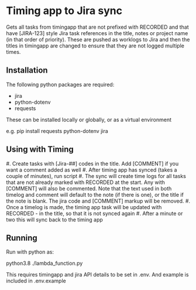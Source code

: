 Timing app to Jira sync
=======================

Gets all tasks from timingapp that are not prefixed with RECORDED and that have [JIRA-123] style Jira task
references in the title, notes or project name (in that order of priority). These are pushed as worklogs
to Jira and then the titles in timingapp are changed to ensure that they are not logged multiple times.

Installation
------------

The following python packages are required:

* jira
* python-dotenv
* requests

These can be installed locally or globally, or as a virtual environment

e.g. pip install requests python-dotenv jira

Using with Timing
-----------------

#. Create tasks with [Jira-##] codes in the title. Add [COMMENT] if you want a comment added as well
#. After timing app has synced (takes a couple of minutes), run script
#. The sync will create time logs for all tasks that are not already marked with RECORDED at the start. Any with [COMMENT] will also be commented. Note that the text used in both timelog and comment will default to the note (if there is one), or the title if the note is blank. The jira code and [COMMENT] markup will be removed.
#. Once a timelog is made, the timing app task will be updated with RECORDED - in the title, so that it is not synced again
#. After a minute or two this will sync back to the timing app

Running
-------

Run with python as:

python3.8 ./lambda_function.py

This requires timingapp and jira API details to be set in .env. And example is included in .env.example

